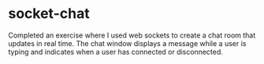 # socket-chat

Completed an exercise where I used web sockets to create a chat room that updates in real time. The chat window displays a message while a user is typing and indicates when a user has connected or disconnected.
